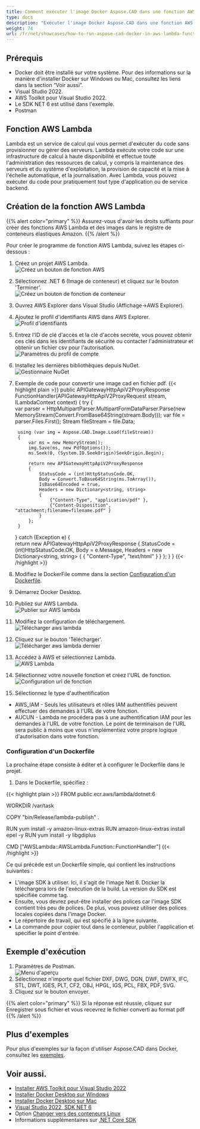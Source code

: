 ```yaml
---
title: Comment exécuter l'image Docker Aspose.CAD dans une fonction AWS Lambda
type: docs
description: "Exécuter l'image Docker Aspose.CAD dans une fonction AWS Lambda."
weight: 74
url: /fr/net/showcases/how-to-run-aspose-cad-docker-in-aws-lambda-function/
---
```


## Prérequis
- Docker doit être installé sur votre système. Pour des informations sur la manière d'installer Docker sur Windows ou Mac, consultez les liens dans la section “Voir aussi”.
- Visual Studio 2022.
- AWS Toolkit pour Visual Studio 2022.
- Le SDK NET 6 est utilisé dans l'exemple.
- Postman

## Fonction AWS Lambda

Lambda est un service de calcul qui vous permet d'exécuter du code sans provisionner ou gérer des serveurs. Lambda exécute votre code sur une infrastructure de calcul à haute disponibilité et effectue toute l'administration des ressources de calcul, y compris la maintenance des serveurs et du système d'exploitation, la provision de capacité et la mise à l'échelle automatique, et la journalisation. Avec Lambda, vous pouvez exécuter du code pour pratiquement tout type d'application ou de service backend.

## Création de la fonction AWS Lambda

{{% alert color="primary" %}} 
Assurez-vous d'avoir les droits suffiants pour créer des fonctions AWS Lambda et des images dans le registre de conteneurs élastiques Amazon.
{{% /alert %}}

Pour créer le programme de fonction AWS Lambda, suivez les étapes ci-dessous :
1. Créez un projet AWS Lambda.<br>
![Créez un bouton de fonction AWS](/_assets/showcases/aws/create-project.png)<br>
1. Sélectionnez .NET 6 (Image de conteneur) et cliquez sur le bouton 'Terminer'.<br>
![Créez un bouton de fonction de conteneur](/_assets/showcases/aws/create-container.png)<br>
1. Ouvrez AWS Explorer dans Visual Studio (Affichage->AWS Explorer).
1. Ajoutez le profil d'identifiants AWS dans AWS Explorer.<br>
![Profil d'identifiants](/_assets/showcases/aws/add-aws-credentials-profile.png)<br>
1. Entrez l'ID de clé d'accès et la clé d'accès secrète, vous pouvez obtenir ces clés dans les identifiants de sécurité ou contacter l'administrateur et obtenir un fichier csv pour l'autorisation.<br>
![Paramètres du profil de compte](/_assets/showcases/aws/account-profile.png)<br>
1. Installez les dernières bibliothèques depuis NuGet.<br>
![Gestionnaire NuGet](/_assets/showcases/aws/nuget-manager.png)<br>
1. Exemple de code pour convertir une image cad en fichier pdf.
{{< highlight plain >}}
public APIGatewayHttpApiV2ProxyResponse FunctionHandler(APIGatewayHttpApiV2ProxyRequest stream, ILambdaContext context)
{
    try
    {            
        var parser = HttpMultipartParser.MultipartFormDataParser.Parse(new MemoryStream(Convert.FromBase64String(stream.Body)));
        var file = parser.Files.First();
        Stream fileStream = file.Data;

        using (var img = Aspose.CAD.Image.Load(fileStream))
        {
            var ms = new MemoryStream();
            img.Save(ms, new PdfOptions());
            ms.Seek(0, (System.IO.SeekOrigin)SeekOrigin.Begin);
          
            return new APIGatewayHttpApiV2ProxyResponse
            {
                StatusCode = (int)HttpStatusCode.OK,
                Body = Convert.ToBase64String(ms.ToArray()),
                IsBase64Encoded = true,
                Headers = new Dictionary<string, string>
                {
                    {"Content-Type", "application/pdf" },
                    {"Content-Disposition", "attachment;filename=filename.pdf" }
                }
            };
        }
    }
    catch (Exception e)
    {           
        return new APIGatewayHttpApiV2ProxyResponse
        {
            StatusCode = (int)HttpStatusCode.OK,
            Body = e.Message,
            Headers = new Dictionary<string, string>
            {
                {
                    "Content-Type", "text/html"
                }
            }
        };
    }
}
{{< /highlight >}}
1. Modifiez le DockerFile comme dans la section <a href="#configuring-a-dockerfile">Configuration d'un Dockerfile</a>.
1. Démarrez Docker Desktop.
1. Publiez sur AWS Lambda.<br>
![Publier sur AWS lambda](/_assets/showcases/aws/publish-aws.png)<br>
1. Modifiez la configuration de téléchargement.<br>
![Télécharger aws lambda](/_assets/showcases/aws/upload-aws-lambda.png)<br>
1. Cliquez sur le bouton 'Télécharger'.<br>
![Télécharger aws lambda dernier](/_assets/showcases/aws/upload-aws-lambda-finish.png)<br>
1. Accédez à AWS et sélectionnez Lambda.<br>
![AWS Lambda](/_assets/showcases/aws/select-aws-lambda.png)<br>
1. Sélectionnez votre nouvelle fonction et créez l'URL de fonction.<br>
![Configuration url de fonction](/_assets/showcases/aws/create-function-url.png)<br>
1. Sélectionnez le type d'authentification
- AWS_IAM - Seuls les utilisateurs et rôles IAM authentifiés peuvent effectuer des demandes à l'URL de votre fonction.
- AUCUN - Lambda ne procédera pas à une authentification IAM pour les demandes à l'URL de votre fonction. Le point de terminaison de l'URL sera public à moins que vous n'implémentiez votre propre logique d'autorisation dans votre fonction.

### Configuration d'un Dockerfile

 La prochaine étape consiste à éditer et à configurer le Dockerfile dans le projet.

1. Dans le Dockerfile, spécifiez :

{{< highlight plain >}}
FROM public.ecr.aws/lambda/dotnet:6

WORKDIR /var/task

COPY "bin/Release/lambda-publish"  .

RUN yum install -y amazon-linux-extras 
RUN amazon-linux-extras install epel -y
RUN yum install -y libgdiplus  

CMD ["AWSLambda::AWSLambda.Function::FunctionHandler"]
{{< /highlight >}}

 Ce qui précède est un Dockerfile simple, qui contient les instructions suivantes :

- L'image SDK à utiliser. Ici, il s'agit de l'image Net 6. Docker la téléchargera lors de l'exécution de la build. La version du SDK est spécifiée comme tag.
- Ensuite, vous devrez peut-être installer des polices car l'image SDK contient très peu de polices. De plus, vous pouvez utiliser des polices locales copiées dans l'image Docker.
- Le répertoire de travail, qui est spécifié à la ligne suivante.
- La commande pour copier tout dans le conteneur, publier l'application et spécifier le point d'entrée.

## Exemple d'exécution

1. Paramètres de Postman.<br>
![Menu d'aperçu](/_assets/showcases/aws/postman-settings.png)<br>
1. Sélectionnez n'importe quel fichier DXF, DWG, DGN, DWF, DWFX, IFC, STL, DWT, IGES, PLT, CF2, OBJ, HPGL, IGS, PCL, FBX, PDF, SVG.
1. Cliquez sur le bouton envoyer.

{{% alert color="primary" %}} 
Si la réponse est réussie, cliquez sur Enregistrer sous fichier et vous recevrez le fichier converti au format pdf
{{% /alert %}}

## Plus d'exemples

Pour plus d'exemples sur la façon d'utiliser Aspose.CAD dans Docker, consultez les [exemples](https://github.com/aspose-cad/Aspose.CAD-Documentation).

## Voir aussi.

- [Installer AWS Toolkit pour Visual Studio 2022](https://marketplace.visualstudio.com/items?itemName=AmazonWebServices.AWSToolkitforVisualStudio2022)
- [Installer Docker Desktop sur Windows](https://docs.docker.com/docker-for-windows/install/)
- [Installer Docker Desktop sur Mac](https://docs.docker.com/docker-for-mac/install/)
- [Visual Studio 2022, SDK NET 6](https://docs.microsoft.com/en-us/dotnet/core/install/windows?tabs=net60#dependencies)
- Option [Changer vers des conteneurs Linux](https://docs.docker.com/docker-for-windows/#switch-between-windows-and-linux-containers)
- Informations supplémentaires sur [.NET Core SDK](https://hub.docker.com/_/microsoft-dotnet-sdk)
